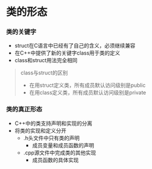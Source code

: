 <!--
 * @Author: your name
 * @Date: 2021-10-09 11:09:17
 * @LastEditTime: 2021-10-09 13:59:13
 * @LastEditors: Please set LastEditors
 * @Description: In User Settings Edit
 * @FilePath: /WorkSpace/C++/09类与对象/11类的形态.md
-->

# 类的形态

### 类的关键字

- struct在C语言中已经有了自己的含义，必须继续兼容
- 在C++中提供了新的关键字class用于类的定义
- class和struct用法完全相同

> class与struct的区别
> - 在用struct定义类，所有成员默认访问级别是public
> - 在用class定义类，所有成员默认访问级别是private

### 类的真正形态

- C++中的类支持声明和实现的分离
- 将类的实现和定义分开
  - .h头文件中只有类的声明
    - 成员变量和成员函数的声明
  - .cpp源文件中完成类的其他实现
    - 成员函数的具体实现
